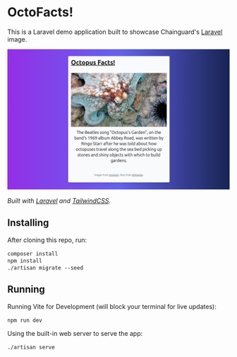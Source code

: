 # OctoFacts!

This is a Laravel demo application built to showcase Chainguard's [Laravel](https://edu.chainguard.dev/chainguard/chainguard-images/reference/laravel/) image.

![OctoFacts Preview](public/octofacts.png)

_Built with [Laravel](https://laravel.com) and [TailwindCSS](https://tailwindcss.com)._

## Installing

After cloning this repo, run:

```shell
composer install
npm install
./artisan migrate --seed
```

## Running

Running Vite for Development (will block your terminal for live updates):

```shell
npm run dev
```

Using the built-in web server to serve the app:

```shell
./artisan serve
```
